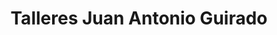 ---
title: "Talleres Juan Antonio Guirado"
url: /cazorla/talleres-juan-antonio-guirado/
shop: reparación de automóviles
---